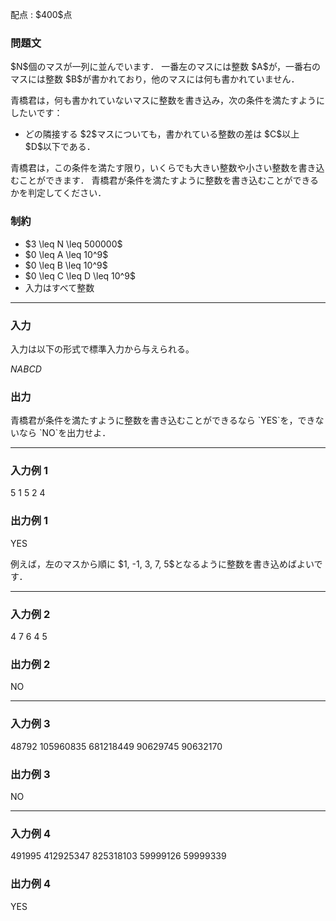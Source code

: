 
<div>

<span>

<span>

<p>
配点 : $400$点
</p>

<div>

<section>

### **問題文**

<p>
$N$個のマスが一列に並んでいます．
一番左のマスには整数 $A$が，一番右のマスには整数 $B$が書かれており，他のマスには何も書かれていません．
</p>

<p>
青橋君は，何も書かれていないマスに整数を書き込み，次の条件を満たすようにしたいです：
</p>

<ul>

<li>
どの隣接する $2$マスについても，書かれている整数の差は $C$以上 $D$以下である．
</li>

</ul>

<p>
青橋君は，この条件を満たす限り，いくらでも大きい整数や小さい整数を書き込むことができます．
青橋君が条件を満たすように整数を書き込むことができるかを判定してください．
</p>

</section>

</div>

<div>

<section>

### **制約**

<ul>

<li>
$3 \leq N \leq 500000$
</li>

<li>
$0 \leq A \leq 10^9$
</li>

<li>
$0 \leq B \leq 10^9$
</li>

<li>
$0 \leq C \leq D \leq 10^9$
</li>

<li>
入力はすべて整数
</li>

</ul>

</section>

</div>

---

<div>

<div>

<section>

### **入力**

<p>
入力は以下の形式で標準入力から与えられる。
</p>

<div>

$N$$A$$B$$C$$D$
</div>

</section>

</div>

<div>

<section>

### **出力**

<p>
青橋君が条件を満たすように整数を書き込むことができるなら `YES`を，できないなら `NO`を出力せよ．
</p>

</section>

</div>

</div>

---

<div>

<section>

### **入力例 1**

<div>

5 1 5 2 4

</div>

</section>

</div>

<div>

<section>

### **出力例 1**

<div>

YES

</div>

<p>
例えば，左のマスから順に $1, -1, 3, 7, 5$となるように整数を書き込めばよいです．
</p>

</section>

</div>

---

<div>

<section>

### **入力例 2**

<div>

4 7 6 4 5

</div>

</section>

</div>

<div>

<section>

### **出力例 2**

<div>

NO

</div>

</section>

</div>

---

<div>

<section>

### **入力例 3**

<div>

48792 105960835 681218449 90629745 90632170

</div>

</section>

</div>

<div>

<section>

### **出力例 3**

<div>

NO

</div>

</section>

</div>

---

<div>

<section>

### **入力例 4**

<div>

491995 412925347 825318103 59999126 59999339

</div>

</section>

</div>

<div>

<section>

### **出力例 4**

<div>

YES

</div>

</section>

</div>

</span>

</span>

</div>

